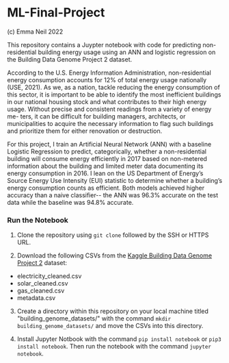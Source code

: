 # ML-Final-Project

(c) Emma Neil 2022

This repository contains a Juypter notebook with code for predicting non-residential building energy usage using an ANN and logistic regression on the Building Data Genome Project 2 dataset. 

According to the U.S. Energy Information Administration, non-residential energy consumption accounts for 12% of total energy usage nationally (USE, 2021). As we, as a nation, tackle reducing the energy consumption of this sector, it is important to be able to identify the most inefficient buildings in our national housing stock and what contributes to their high energy usage. Without precise and consistent readings from a variety of energy me- ters, it can be difficult for building managers, architects, or municipalities to acquire the necessary information to flag such buildings and prioritize them for either renovation or destruction.

For this project, I train an Artificial Neural Network (ANN) with a baseline Logistic Regression to predict, categorically, whether a non-residential building will consume energy efficiently in 2017 based on non-metered information about the building and limited meter data documenting its energy consumption in 2016. I lean on the US Department of Energy’s Source Energy Use Intensity (EUI) statistic to determine whether a building’s energy consumption counts as efficient. Both models achieved higher accuracy than a naive classifier-- the ANN was 96.3% accurate on the test data while the baseline was 94.8% accurate.

### Run the Notebook ###

1. Clone the repository using `git clone` followed by the SSH or HTTPS URL.

2. Download the following CSVs from the [Kaggle Building Data Genome Project 2](https://www.kaggle.com/datasets/claytonmiller/buildingdatagenomeproject2?select=solar_cleaned.csv) dataset:

* electricity_cleaned.csv
* solar_cleaned.csv
* gas_cleaned.csv
* metadata.csv
  
3. Create a directory within this repository on your local machine titled "building_genome_datasets/" with the command `mkdir building_genome_datasets/` and move the CSVs into this directory.

4. Install Jupyter Notbook with the command `pip install notebook` or `pip3 install notebook`. Then run the notebook with the command `jupyter notebook`.
